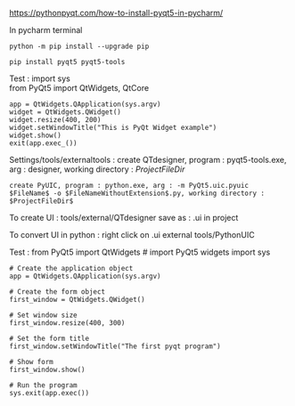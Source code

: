 https://pythonpyqt.com/how-to-install-pyqt5-in-pycharm/

In pycharm terminal

	python -m pip install --upgrade pip

	pip install pyqt5 pyqt5-tools

Test :
	import sys    
	from PyQt5 import QtWidgets, QtCore  

	app = QtWidgets.QApplication(sys.argv)  
	widget = QtWidgets.QWidget()  
	widget.resize(400, 200)  
	widget.setWindowTitle("This is PyQt Widget example")  
	widget.show()        
	exit(app.exec_())

Settings/tools/externaltools : 
	create QTdesigner, program : pyqt5-tools.exe, arg : designer, working directory : $ProjectFileDir$

	create PyUIC, program : python.exe, arg : -m PyQt5.uic.pyuic $FileName$ -o $FileNameWithoutExtension$.py, working directory : $ProjectFileDir$

To create UI : tools/external/QTdesigner
	save as : .ui in project

To convert UI in python : right click on .ui external tools/PythonUIC

Test :
	from PyQt5 import QtWidgets # import PyQt5 widgets
	import sys

	# Create the application object
	app = QtWidgets.QApplication(sys.argv)

	# Create the form object
	first_window = QtWidgets.QWidget()

	# Set window size
	first_window.resize(400, 300)

	# Set the form title
	first_window.setWindowTitle("The first pyqt program")

	# Show form
	first_window.show()

	# Run the program
	sys.exit(app.exec())

